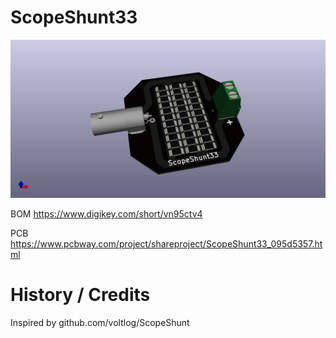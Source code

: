 # ScopeShunt33

![](pcb/ScopeShunt33.jpg)

BOM https://www.digikey.com/short/vn95ctv4

PCB https://www.pcbway.com/project/shareproject/ScopeShunt33_095d5357.html

# History / Credits
Inspired by github.com/voltlog/ScopeShunt

